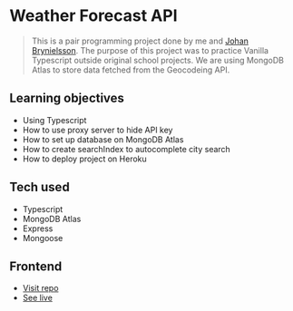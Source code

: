 # Weather Forecast API
> This is a pair programming project done by me and [Johan Brynielsson](https://github.com/johanbry). The purpose of this project was to practice Vanilla Typescript outside original school projects. We are using MongoDB Atlas to store data fetched from the Geocodeing API. 


## Learning objectives 
* Using Typescript 
* How to use proxy server to hide API key
* How to set up database on MongoDB Atlas 
* How to create searchIndex to autocomplete city search
* How to deploy project on Heroku


## Tech used
* Typescript 
* MongoDB Atlas
* Express
* Mongoose 


## Frontend
* [Visit repo](https://github.com/thereselinden/weatherForcast)
* [See live](https://weatherappjt.netlify.app/)


